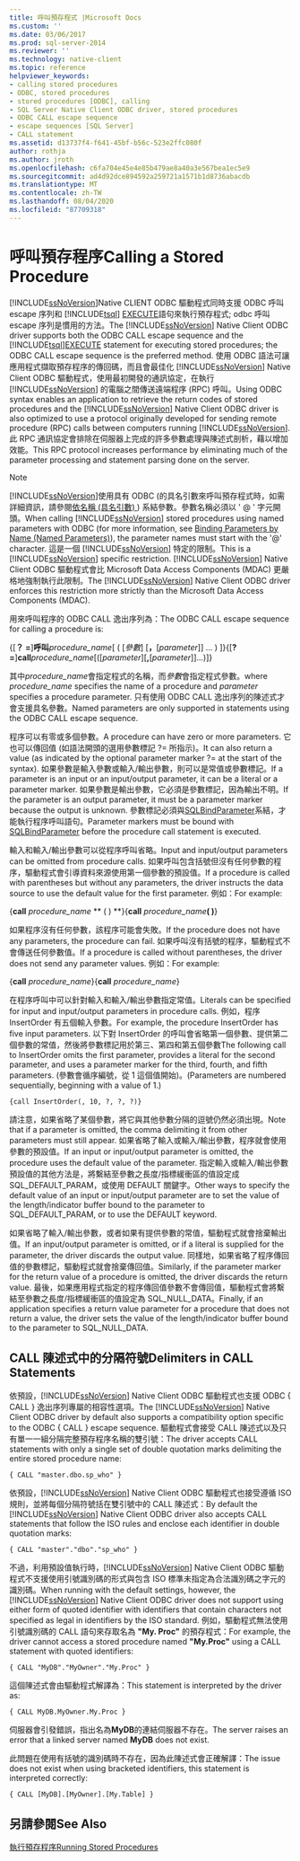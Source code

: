 ```yaml
---
title: 呼叫預存程式 |Microsoft Docs
ms.custom: ''
ms.date: 03/06/2017
ms.prod: sql-server-2014
ms.reviewer: ''
ms.technology: native-client
ms.topic: reference
helpviewer_keywords:
- calling stored procedures
- ODBC, stored procedures
- stored procedures [ODBC], calling
- SQL Server Native Client ODBC driver, stored procedures
- ODBC CALL escape sequence
- escape sequences [SQL Server]
- CALL statement
ms.assetid: d13737f4-f641-45bf-b56c-523e2ffc080f
author: rothja
ms.author: jroth
ms.openlocfilehash: c6fa704e45e4e85b479ae8a40a3e567bea1ec5e9
ms.sourcegitcommit: ad4d92dce894592a259721a1571b1d8736abacdb
ms.translationtype: MT
ms.contentlocale: zh-TW
ms.lasthandoff: 08/04/2020
ms.locfileid: "87709318"
---
```

# <a name="calling-a-stored-procedure"></a><span data-ttu-id="d7bea-102">呼叫預存程序</span><span class="sxs-lookup"><span data-stu-id="d7bea-102">Calling a Stored Procedure</span></span>
  <span data-ttu-id="d7bea-103">[!INCLUDE[ssNoVersion](../../includes/ssnoversion-md.md)]Native CLIENT ODBC 驅動程式同時支援 ODBC 呼叫 escape 序列和 [!INCLUDE[tsql](../../includes/tsql-md.md)] [EXECUTE](/sql/t-sql/language-elements/execute-transact-sql)語句來執行預存程式; odbc 呼叫 escape 序列是慣用的方法。</span><span class="sxs-lookup"><span data-stu-id="d7bea-103">The [!INCLUDE[ssNoVersion](../../includes/ssnoversion-md.md)] Native Client ODBC driver supports both the ODBC CALL escape sequence and the [!INCLUDE[tsql](../../includes/tsql-md.md)][EXECUTE](/sql/t-sql/language-elements/execute-transact-sql) statement for executing stored procedures; the ODBC CALL escape sequence is the preferred method.</span></span> <span data-ttu-id="d7bea-104">使用 ODBC 語法可讓應用程式擷取預存程序的傳回碼，而且會最佳化 [!INCLUDE[ssNoVersion](../../includes/ssnoversion-md.md)] Native Client ODBC 驅動程式，使用最初開發的通訊協定，在執行 [!INCLUDE[ssNoVersion](../../includes/ssnoversion-md.md)] 的電腦之間傳送遠端程序 (RPC) 呼叫。</span><span class="sxs-lookup"><span data-stu-id="d7bea-104">Using ODBC syntax enables an application to retrieve the return codes of stored procedures and the [!INCLUDE[ssNoVersion](../../includes/ssnoversion-md.md)] Native Client ODBC driver is also optimized to use a protocol originally developed for sending remote procedure (RPC) calls between computers running [!INCLUDE[ssNoVersion](../../includes/ssnoversion-md.md)].</span></span> <span data-ttu-id="d7bea-105">此 RPC 通訊協定會排除在伺服器上完成的許多參數處理與陳述式剖析，藉以增加效能。</span><span class="sxs-lookup"><span data-stu-id="d7bea-105">This RPC protocol increases performance by eliminating much of the parameter processing and statement parsing done on the server.</span></span>  
  
> [!NOTE]  
>  <span data-ttu-id="d7bea-106">[!INCLUDE[ssNoVersion](../../includes/ssnoversion-md.md)]使用具有 ODBC (的具名引數來呼叫預存程式時，如需詳細資訊，請參閱[依名稱 (具名引數) ](https://go.microsoft.com/fwlink/?LinkID=209721)) 系結參數。參數名稱必須以 ' \@ ' 字元開頭。</span><span class="sxs-lookup"><span data-stu-id="d7bea-106">When calling [!INCLUDE[ssNoVersion](../../includes/ssnoversion-md.md)] stored procedures using named parameters with ODBC (for more information, see [Binding Parameters by Name (Named Parameters)](https://go.microsoft.com/fwlink/?LinkID=209721)), the parameter names must start with the '\@' character.</span></span> <span data-ttu-id="d7bea-107">這是一個 [!INCLUDE[ssNoVersion](../../includes/ssnoversion-md.md)] 特定的限制。</span><span class="sxs-lookup"><span data-stu-id="d7bea-107">This is a [!INCLUDE[ssNoVersion](../../includes/ssnoversion-md.md)] specific restriction.</span></span> <span data-ttu-id="d7bea-108">[!INCLUDE[ssNoVersion](../../includes/ssnoversion-md.md)] Native Client ODBC 驅動程式會比 Microsoft Data Access Components (MDAC) 更嚴格地強制執行此限制。</span><span class="sxs-lookup"><span data-stu-id="d7bea-108">The [!INCLUDE[ssNoVersion](../../includes/ssnoversion-md.md)] Native Client ODBC driver enforces this restriction more strictly than the Microsoft Data Access Components (MDAC).</span></span>  
  
 <span data-ttu-id="d7bea-109">用來呼叫程序的 ODBC CALL 逸出序列為：</span><span class="sxs-lookup"><span data-stu-id="d7bea-109">The ODBC CALL escape sequence for calling a procedure is:</span></span>  
  
 <span data-ttu-id="d7bea-110">{[**？ =**]**呼叫**_procedure_name_[ ( [*參數*] [**，**[*parameter*]] ... ) ]}</span><span class="sxs-lookup"><span data-stu-id="d7bea-110">{[**?=**]**call**_procedure_name_[([*parameter*][**,**[*parameter*]]...)]}</span></span>  
  
 <span data-ttu-id="d7bea-111">其中*procedure_name*會指定程式的名稱，而*參數*會指定程式參數。</span><span class="sxs-lookup"><span data-stu-id="d7bea-111">where *procedure_name* specifies the name of a procedure and *parameter* specifies a procedure parameter.</span></span> <span data-ttu-id="d7bea-112">只有使用 ODBC CALL 逸出序列的陳述式才會支援具名參數。</span><span class="sxs-lookup"><span data-stu-id="d7bea-112">Named parameters are only supported in statements using the ODBC CALL escape sequence.</span></span>  
  
 <span data-ttu-id="d7bea-113">程序可以有零或多個參數。</span><span class="sxs-lookup"><span data-stu-id="d7bea-113">A procedure can have zero or more parameters.</span></span> <span data-ttu-id="d7bea-114">它也可以傳回值 (如語法開頭的選用參數標記 ?= 所指示)。</span><span class="sxs-lookup"><span data-stu-id="d7bea-114">It can also return a value (as indicated by the optional parameter marker ?= at the start of the syntax).</span></span> <span data-ttu-id="d7bea-115">如果參數是輸入參數或輸入/輸出參數，則可以是常值或參數標記。</span><span class="sxs-lookup"><span data-stu-id="d7bea-115">If a parameter is an input or an input/output parameter, it can be a literal or a parameter marker.</span></span> <span data-ttu-id="d7bea-116">如果參數是輸出參數，它必須是參數標記，因為輸出不明。</span><span class="sxs-lookup"><span data-stu-id="d7bea-116">If the parameter is an output parameter, it must be a parameter marker because the output is unknown.</span></span> <span data-ttu-id="d7bea-117">參數標記必須與[SQLBindParameter](../../relational-databases/native-client-odbc-api/sqlbindparameter.md)系結，才能執行程序呼叫語句。</span><span class="sxs-lookup"><span data-stu-id="d7bea-117">Parameter markers must be bound with [SQLBindParameter](../../relational-databases/native-client-odbc-api/sqlbindparameter.md) before the procedure call statement is executed.</span></span>  
  
 <span data-ttu-id="d7bea-118">輸入和輸入/輸出參數可以從程序呼叫省略。</span><span class="sxs-lookup"><span data-stu-id="d7bea-118">Input and input/output parameters can be omitted from procedure calls.</span></span> <span data-ttu-id="d7bea-119">如果呼叫包含括號但沒有任何參數的程序，驅動程式會引導資料來源使用第一個參數的預設值。</span><span class="sxs-lookup"><span data-stu-id="d7bea-119">If a procedure is called with parentheses but without any parameters, the driver instructs the data source to use the default value for the first parameter.</span></span> <span data-ttu-id="d7bea-120">例如：</span><span class="sxs-lookup"><span data-stu-id="d7bea-120">For example:</span></span>  
  
 <span data-ttu-id="d7bea-121">{**call** _procedure_name_ \*\* ( ) \*\*}</span><span class="sxs-lookup"><span data-stu-id="d7bea-121">{**call** _procedure_name_**( )**}</span></span>  
  
 <span data-ttu-id="d7bea-122">如果程序沒有任何參數，該程序可能會失敗。</span><span class="sxs-lookup"><span data-stu-id="d7bea-122">If the procedure does not have any parameters, the procedure can fail.</span></span> <span data-ttu-id="d7bea-123">如果呼叫沒有括號的程序，驅動程式不會傳送任何參數值。</span><span class="sxs-lookup"><span data-stu-id="d7bea-123">If a procedure is called without parentheses, the driver does not send any parameter values.</span></span> <span data-ttu-id="d7bea-124">例如：</span><span class="sxs-lookup"><span data-stu-id="d7bea-124">For example:</span></span>  
  
 <span data-ttu-id="d7bea-125">{**call** _procedure_name_}</span><span class="sxs-lookup"><span data-stu-id="d7bea-125">{**call** _procedure_name_}</span></span>  
  
 <span data-ttu-id="d7bea-126">在程序呼叫中可以針對輸入和輸入/輸出參數指定常值。</span><span class="sxs-lookup"><span data-stu-id="d7bea-126">Literals can be specified for input and input/output parameters in procedure calls.</span></span> <span data-ttu-id="d7bea-127">例如，程序 InsertOrder 有五個輸入參數。</span><span class="sxs-lookup"><span data-stu-id="d7bea-127">For example, the procedure InsertOrder has five input parameters.</span></span> <span data-ttu-id="d7bea-128">以下對 InsertOrder 的呼叫會省略第一個參數、提供第二個參數的常值，然後將參數標記用於第三、第四和第五個參數</span><span class="sxs-lookup"><span data-stu-id="d7bea-128">The following call to InsertOrder omits the first parameter, provides a literal for the second parameter, and uses a parameter marker for the third, fourth, and fifth parameters.</span></span> <span data-ttu-id="d7bea-129">(參數會循序編號，從 1 這個值開始)。</span><span class="sxs-lookup"><span data-stu-id="d7bea-129">(Parameters are numbered sequentially, beginning with a value of 1.)</span></span>  
  
```  
{call InsertOrder(, 10, ?, ?, ?)}  
```  
  
 <span data-ttu-id="d7bea-130">請注意，如果省略了某個參數，將它與其他參數分隔的逗號仍然必須出現。</span><span class="sxs-lookup"><span data-stu-id="d7bea-130">Note that if a parameter is omitted, the comma delimiting it from other parameters must still appear.</span></span> <span data-ttu-id="d7bea-131">如果省略了輸入或輸入/輸出參數，程序就會使用參數的預設值。</span><span class="sxs-lookup"><span data-stu-id="d7bea-131">If an input or input/output parameter is omitted, the procedure uses the default value of the parameter.</span></span> <span data-ttu-id="d7bea-132">指定輸入或輸入/輸出參數預設值的其他方法是，將繫結至參數之長度/指標緩衝區的值設定成 SQL_DEFAULT_PARAM，或使用 DEFAULT 關鍵字。</span><span class="sxs-lookup"><span data-stu-id="d7bea-132">Other ways to specify the default value of an input or input/output parameter are to set the value of the length/indicator buffer bound to the parameter to SQL_DEFAULT_PARAM, or to use the DEFAULT keyword.</span></span>  
  
 <span data-ttu-id="d7bea-133">如果省略了輸入/輸出參數，或者如果有提供參數的常值，驅動程式就會捨棄輸出值。</span><span class="sxs-lookup"><span data-stu-id="d7bea-133">If an input/output parameter is omitted, or if a literal is supplied for the parameter, the driver discards the output value.</span></span> <span data-ttu-id="d7bea-134">同樣地，如果省略了程序傳回值的參數標記，驅動程式就會捨棄傳回值。</span><span class="sxs-lookup"><span data-stu-id="d7bea-134">Similarly, if the parameter marker for the return value of a procedure is omitted, the driver discards the return value.</span></span> <span data-ttu-id="d7bea-135">最後，如果應用程式指定的程序傳回值參數不會傳回值，驅動程式會將繫結至參數之長度/指標緩衝區的值設定為 SQL_NULL_DATA。</span><span class="sxs-lookup"><span data-stu-id="d7bea-135">Finally, if an application specifies a return value parameter for a procedure that does not return a value, the driver sets the value of the length/indicator buffer bound to the parameter to SQL_NULL_DATA.</span></span>  
  
## <a name="delimiters-in-call-statements"></a><span data-ttu-id="d7bea-136">CALL 陳述式中的分隔符號</span><span class="sxs-lookup"><span data-stu-id="d7bea-136">Delimiters in CALL Statements</span></span>  
 <span data-ttu-id="d7bea-137">依預設，[!INCLUDE[ssNoVersion](../../includes/ssnoversion-md.md)] Native Client ODBC 驅動程式也支援 ODBC { CALL } 逸出序列專屬的相容性選項。</span><span class="sxs-lookup"><span data-stu-id="d7bea-137">The [!INCLUDE[ssNoVersion](../../includes/ssnoversion-md.md)] Native Client ODBC driver by default also supports a compatibility option specific to the ODBC { CALL } escape sequence.</span></span> <span data-ttu-id="d7bea-138">驅動程式會接受 CALL 陳述式以及只有單一一組分隔完整預存程序名稱的雙引號：</span><span class="sxs-lookup"><span data-stu-id="d7bea-138">The driver accepts CALL statements with only a single set of double quotation marks delimiting the entire stored procedure name:</span></span>  
  
```  
{ CALL "master.dbo.sp_who" }  
```  
  
 <span data-ttu-id="d7bea-139">依預設，[!INCLUDE[ssNoVersion](../../includes/ssnoversion-md.md)] Native Client ODBC 驅動程式也接受遵循 ISO 規則，並將每個分隔符號括在雙引號中的 CALL 陳述式：</span><span class="sxs-lookup"><span data-stu-id="d7bea-139">By default the [!INCLUDE[ssNoVersion](../../includes/ssnoversion-md.md)] Native Client ODBC driver also accepts CALL statements that follow the ISO rules and enclose each identifier in double quotation marks:</span></span>  
  
```  
{ CALL "master"."dbo"."sp_who" }  
```  
  
 <span data-ttu-id="d7bea-140">不過，利用預設值執行時，[!INCLUDE[ssNoVersion](../../includes/ssnoversion-md.md)] Native Client ODBC 驅動程式不支援使用引號識別碼的形式與包含 ISO 標準未指定為合法識別碼之字元的識別碼。</span><span class="sxs-lookup"><span data-stu-id="d7bea-140">When running with the default settings, however, the [!INCLUDE[ssNoVersion](../../includes/ssnoversion-md.md)] Native Client ODBC driver does not support using either form of quoted identifier with identifiers that contain characters not specified as legal in identifiers by the ISO standard.</span></span> <span data-ttu-id="d7bea-141">例如，驅動程式無法使用引號識別碼的 CALL 語句來存取名為 **"My. Proc"** 的預存程式：</span><span class="sxs-lookup"><span data-stu-id="d7bea-141">For example, the driver cannot access a stored procedure named **"My.Proc"** using a CALL statement with quoted identifiers:</span></span>  
  
```  
{ CALL "MyDB"."MyOwner"."My.Proc" }  
```  
  
 <span data-ttu-id="d7bea-142">這個陳述式會由驅動程式解譯為：</span><span class="sxs-lookup"><span data-stu-id="d7bea-142">This statement is interpreted by the driver as:</span></span>  
  
```  
{ CALL MyDB.MyOwner.My.Proc }  
```  
  
 <span data-ttu-id="d7bea-143">伺服器會引發錯誤，指出名為**MyDB**的連結伺服器不存在。</span><span class="sxs-lookup"><span data-stu-id="d7bea-143">The server raises an error that a linked server named **MyDB** does not exist.</span></span>  
  
 <span data-ttu-id="d7bea-144">此問題在使用有括號的識別碼時不存在，因為此陳述式會正確解譯：</span><span class="sxs-lookup"><span data-stu-id="d7bea-144">The issue does not exist when using bracketed identifiers, this statement is interpreted correctly:</span></span>  
  
```  
{ CALL [MyDB].[MyOwner].[My.Table] }  
```  
  
## <a name="see-also"></a><span data-ttu-id="d7bea-145">另請參閱</span><span class="sxs-lookup"><span data-stu-id="d7bea-145">See Also</span></span>  
 [<span data-ttu-id="d7bea-146">執行預存程序</span><span class="sxs-lookup"><span data-stu-id="d7bea-146">Running Stored Procedures</span></span>](../../relational-databases/native-client-odbc-stored-procedures/running-stored-procedures.md)  
  
  
